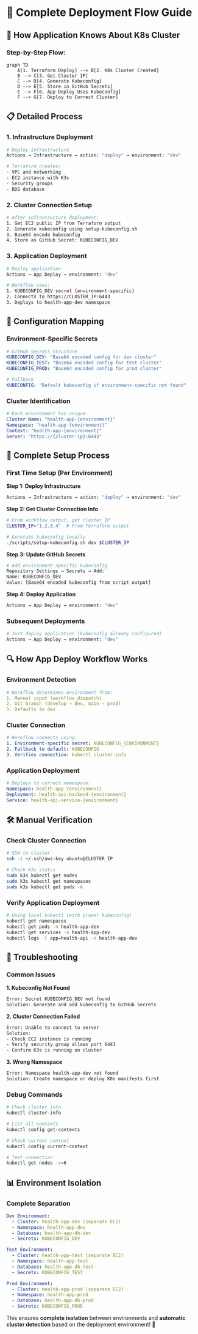 # 🚀 Complete Deployment Flow Guide

## 🔄 **How Application Knows About K8s Cluster**

### **Step-by-Step Flow:**

```mermaid
graph TD
    A[1. Terraform Deploy] --> B[2. K8s Cluster Created]
    B --> C[3. Get Cluster IP]
    C --> D[4. Generate Kubeconfig]
    D --> E[5. Store in GitHub Secrets]
    E --> F[6. App Deploy Uses Kubeconfig]
    F --> G[7. Deploy to Correct Cluster]
```

## 📋 **Detailed Process**

### **1. Infrastructure Deployment**
```bash
# Deploy infrastructure
Actions → Infrastructure → action: "deploy" → environment: "dev"

# Terraform creates:
- VPC and networking
- EC2 instance with K3s
- Security groups
- RDS database
```

### **2. Cluster Connection Setup**
```bash
# After infrastructure deployment:
1. Get EC2 public IP from Terraform output
2. Generate kubeconfig using setup-kubeconfig.sh
3. Base64 encode kubeconfig
4. Store as GitHub Secret: KUBECONFIG_DEV
```

### **3. Application Deployment**
```bash
# Deploy application
Actions → App Deploy → environment: "dev"

# Workflow uses:
1. KUBECONFIG_DEV secret (environment-specific)
2. Connects to https://CLUSTER_IP:6443
3. Deploys to health-app-dev namespace
```

## 🔧 **Configuration Mapping**

### **Environment-Specific Secrets**
```yaml
# GitHub Secrets Structure
KUBECONFIG_DEV: "Base64 encoded config for dev cluster"
KUBECONFIG_TEST: "Base64 encoded config for test cluster"  
KUBECONFIG_PROD: "Base64 encoded config for prod cluster"

# Fallback
KUBECONFIG: "Default kubeconfig if environment-specific not found"
```

### **Cluster Identification**
```yaml
# Each environment has unique:
Cluster Name: "health-app-{environment}"
Namespace: "health-app-{environment}"
Context: "health-app-{environment}"
Server: "https://{cluster-ip}:6443"
```

## 🎯 **Complete Setup Process**

### **First Time Setup (Per Environment)**

**Step 1: Deploy Infrastructure**
```bash
Actions → Infrastructure → action: "deploy" → environment: "dev"
```

**Step 2: Get Cluster Connection Info**
```bash
# From workflow output, get cluster IP
CLUSTER_IP="1.2.3.4"  # From Terraform output

# Generate kubeconfig locally
./scripts/setup-kubeconfig.sh dev $CLUSTER_IP
```

**Step 3: Update GitHub Secrets**
```bash
# Add environment-specific kubeconfig
Repository Settings → Secrets → Add:
Name: KUBECONFIG_DEV
Value: [Base64 encoded kubeconfig from script output]
```

**Step 4: Deploy Application**
```bash
Actions → App Deploy → environment: "dev"
```

### **Subsequent Deployments**
```bash
# Just deploy application (kubeconfig already configured)
Actions → App Deploy → environment: "dev"
```

## 🔍 **How App Deploy Workflow Works**

### **Environment Detection**
```yaml
# Workflow determines environment from:
1. Manual input (workflow_dispatch)
2. Git branch (develop → dev, main → prod)
3. Defaults to dev
```

### **Cluster Connection**
```yaml
# Workflow connects using:
1. Environment-specific secret: KUBECONFIG_{ENVIRONMENT}
2. Fallback to default: KUBECONFIG
3. Verifies connection: kubectl cluster-info
```

### **Application Deployment**
```yaml
# Deploys to correct namespace:
Namespace: health-app-{environment}
Deployment: health-api-backend-{environment}
Service: health-api-service-{environment}
```

## 🛠️ **Manual Verification**

### **Check Cluster Connection**
```bash
# SSH to cluster
ssh -i ~/.ssh/aws-key ubuntu@CLUSTER_IP

# Check K3s status
sudo k3s kubectl get nodes
sudo k3s kubectl get namespaces
sudo k3s kubectl get pods -A
```

### **Verify Application Deployment**
```bash
# Using local kubectl (with proper kubeconfig)
kubectl get namespaces
kubectl get pods -n health-app-dev
kubectl get services -n health-app-dev
kubectl logs -l app=health-api -n health-app-dev
```

## 🚨 **Troubleshooting**

### **Common Issues**

**1. Kubeconfig Not Found**
```bash
Error: Secret KUBECONFIG_DEV not found
Solution: Generate and add kubeconfig to GitHub Secrets
```

**2. Cluster Connection Failed**
```bash
Error: Unable to connect to server
Solution: 
- Check EC2 instance is running
- Verify security group allows port 6443
- Confirm K3s is running on cluster
```

**3. Wrong Namespace**
```bash
Error: Namespace health-app-dev not found
Solution: Create namespace or deploy K8s manifests first
```

### **Debug Commands**
```bash
# Check cluster info
kubectl cluster-info

# List all contexts
kubectl config get-contexts

# Check current context
kubectl config current-context

# Test connection
kubectl get nodes -v=6
```

## 📊 **Environment Isolation**

### **Complete Separation**
```yaml
Dev Environment:
  - Cluster: health-app-dev (separate EC2)
  - Namespace: health-app-dev
  - Database: health-app-db-dev
  - Secrets: KUBECONFIG_DEV

Test Environment:
  - Cluster: health-app-test (separate EC2)
  - Namespace: health-app-test  
  - Database: health-app-db-test
  - Secrets: KUBECONFIG_TEST

Prod Environment:
  - Cluster: health-app-prod (separate EC2)
  - Namespace: health-app-prod
  - Database: health-app-db-prod
  - Secrets: KUBECONFIG_PROD
```

This ensures **complete isolation** between environments and **automatic cluster detection** based on the deployment environment! 🎉